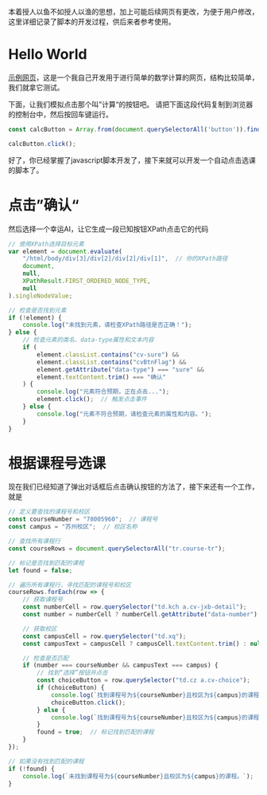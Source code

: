 本着授人以鱼不如授人以渔的思想，加上可能后续网页有更改，为便于用户修改，这里详细记录了脚本的开发过程，供后来者参考使用。


# Hello World

[示例网页](https://pojisloancalculator.netlify.app/)，这是一个我自己开发用于进行简单的数学计算的网页，结构比较简单，我们就拿它测试。

下面，让我们模拟点击那个叫”计算“的按钮吧。
请把下面这段代码复制到浏览器的控制台中，然后按回车键运行。
```javascript
const calcButton = Array.from(document.querySelectorAll('button')).find(btn => btn.textContent.trim() === '计算');

calcButton.click();
```
好了，你已经掌握了javascript脚本开发了，接下来就可以开发一个自动点击选课的脚本了。
# 点击”确认“
然后选择一个幸运AI，让它生成一段已知按钮XPath点击它的代码
```javascript
// 使用XPath选择目标元素
var element = document.evaluate(
    "/html/body/div[3]/div[2]/div[2]/div[1]",  // 你的XPath路径
    document,
    null,
    XPathResult.FIRST_ORDERED_NODE_TYPE,
    null
).singleNodeValue;

// 检查是否找到元素
if (!element) {
    console.log("未找到元素，请检查XPath路径是否正确！");
} else {
    // 检查元素的类名、data-type属性和文本内容
    if (
        element.classList.contains("cv-sure") &&
        element.classList.contains("cvBtnFlag") &&
        element.getAttribute("data-type") === "sure" &&
        element.textContent.trim() === "确认"
    ) {
        console.log("元素符合预期，正在点击...");
        element.click();  // 触发点击事件
    } else {
        console.log("元素不符合预期，请检查元素的属性和内容。");
    }
}
```

# 根据课程号选课
现在我们已经知道了弹出对话框后点击确认按钮的方法了，接下来还有一个工作，就是
```javascript
// 定义要查找的课程号和校区
const courseNumber = "78005960";  // 课程号
const campus = "苏州校区";  // 校区名称

// 查找所有课程行
const courseRows = document.querySelectorAll("tr.course-tr");

// 标记是否找到匹配的课程
let found = false;

// 遍历所有课程行，寻找匹配的课程号和校区
courseRows.forEach(row => {
    // 获取课程号
    const numberCell = row.querySelector("td.kch a.cv-jxb-detail");
    const number = numberCell ? numberCell.getAttribute("data-number") : null;

    // 获取校区
    const campusCell = row.querySelector("td.xq");
    const campusText = campusCell ? campusCell.textContent.trim() : null;

    // 检查是否匹配
    if (number === courseNumber && campusText === campus) {
        // 找到“选择”按钮并点击
        const choiceButton = row.querySelector("td.cz a.cv-choice");
        if (choiceButton) {
            console.log(`找到课程号为${courseNumber}且校区为${campus}的课程，正在点击“选择”按钮...`);
            choiceButton.click();
        } else {
            console.log(`找到课程号为${courseNumber}且校区为${campus}的课程，但未找到“选择”按钮。`);
        }
        found = true;  // 标记找到匹配的课程
    }
});

// 如果没有找到匹配的课程
if (!found) {
    console.log(`未找到课程号为${courseNumber}且校区为${campus}的课程。`);
}
```